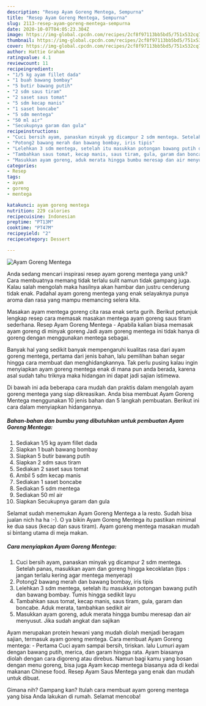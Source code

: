 ```yaml
---
description: "Resep Ayam Goreng Mentega, Sempurna"
title: "Resep Ayam Goreng Mentega, Sempurna"
slug: 2113-resep-ayam-goreng-mentega-sempurna
date: 2020-10-07T04:05:23.304Z
image: https://img-global.cpcdn.com/recipes/2cf8f97113bb5bd5/751x532cq70/ayam-goreng-mentega-foto-resep-utama.jpg
thumbnail: https://img-global.cpcdn.com/recipes/2cf8f97113bb5bd5/751x532cq70/ayam-goreng-mentega-foto-resep-utama.jpg
cover: https://img-global.cpcdn.com/recipes/2cf8f97113bb5bd5/751x532cq70/ayam-goreng-mentega-foto-resep-utama.jpg
author: Hattie Graham
ratingvalue: 4.1
reviewcount: 11
recipeingredient:
- "1/5 kg ayam fillet dada"
- "1 buah bawang bombay"
- "5 butir bawang putih"
- "2 sdm saus tiram"
- "2 saset saus tomat"
- "5 sdm kecap manis"
- "1 saset boncabe"
- "5 sdm mentega"
- "50 ml air"
- "Secukupnya garam dan gula"
recipeinstructions:
- "Cuci bersih ayam, panaskan minyak yg dicampur 2 sdm mentega. Setelah panas, masukkan ayam dan goreng hingga kecoklatan (tips : jangan terlalu kering agar mentega menyerap)"
- "Potong2 bawang merah dan bawang bombay, iris tipis"
- "Lelehkan 3 sdm mentega, setelah itu masukkan potongan bawang putih dan bawang bombay. Tumis hingga sedikit layu"
- "Tambahkan saus tomat, kecap manis, saus tiram, gula, garam dan boncabe. Aduk merata, tambahkan sedikit air"
- "Masukkan ayam goreng, aduk merata hingga bumbu meresap dan air menyusut. Jika sudah angkat dan sajikan"
categories:
- Resep
tags:
- ayam
- goreng
- mentega

katakunci: ayam goreng mentega 
nutrition: 229 calories
recipecuisine: Indonesian
preptime: "PT13M"
cooktime: "PT47M"
recipeyield: "2"
recipecategory: Dessert

---
```



![Ayam Goreng Mentega](https://img-global.cpcdn.com/recipes/2cf8f97113bb5bd5/751x532cq70/ayam-goreng-mentega-foto-resep-utama.jpg)

Anda sedang mencari inspirasi resep ayam goreng mentega yang unik? Cara membuatnya memang tidak terlalu sulit namun tidak gampang juga. Kalau salah mengolah maka hasilnya akan hambar dan justru cenderung tidak enak. Padahal ayam goreng mentega yang enak selayaknya punya aroma dan rasa yang mampu memancing selera kita.

Masakan ayam mentega goreng cita rasa enak serta gurih. Berikut petunjuk lengkap resep cara memasak masakan mentega ayam goreng saus tiram sederhana. Resep Ayam Goreng Mentega - Apabila kalian biasa memasak ayam goreng di minyak goreng Jadi ayam goreng mentega ini tidak hanya di goreng dengan menggunakan mentega sebagai.

Banyak hal yang sedikit banyak mempengaruhi kualitas rasa dari ayam goreng mentega, pertama dari jenis bahan, lalu pemilihan bahan segar hingga cara membuat dan menghidangkannya. Tak perlu pusing kalau ingin menyiapkan ayam goreng mentega enak di mana pun anda berada, karena asal sudah tahu triknya maka hidangan ini dapat jadi sajian istimewa.


Di bawah ini ada beberapa cara mudah dan praktis dalam mengolah ayam goreng mentega yang siap dikreasikan. Anda bisa membuat Ayam Goreng Mentega menggunakan 10 jenis bahan dan 5 langkah pembuatan. Berikut ini cara dalam menyiapkan hidangannya.

<!--inarticleads1-->

##### Bahan-bahan dan bumbu yang dibutuhkan untuk pembuatan Ayam Goreng Mentega:

1. Sediakan 1/5 kg ayam fillet dada
1. Siapkan 1 buah bawang bombay
1. Siapkan 5 butir bawang putih
1. Siapkan 2 sdm saus tiram
1. Sediakan 2 saset saus tomat
1. Ambil 5 sdm kecap manis
1. Sediakan 1 saset boncabe
1. Sediakan 5 sdm mentega
1. Sediakan 50 ml air
1. Siapkan Secukupnya garam dan gula


Selamat sudah menemukan Ayam Goreng Mentega a la resto. Sudah bisa jualan nich ha ha :-). O ya bikin Ayam Goreng Mentega itu pastikan minimal ke dua saus (kecap dan saus tiram). Ayam goreng mentega masakan mudah si bintang utama di meja makan. 

<!--inarticleads2-->

##### Cara menyiapkan Ayam Goreng Mentega:

1. Cuci bersih ayam, panaskan minyak yg dicampur 2 sdm mentega. Setelah panas, masukkan ayam dan goreng hingga kecoklatan (tips : jangan terlalu kering agar mentega menyerap)
1. Potong2 bawang merah dan bawang bombay, iris tipis
1. Lelehkan 3 sdm mentega, setelah itu masukkan potongan bawang putih dan bawang bombay. Tumis hingga sedikit layu
1. Tambahkan saus tomat, kecap manis, saus tiram, gula, garam dan boncabe. Aduk merata, tambahkan sedikit air
1. Masukkan ayam goreng, aduk merata hingga bumbu meresap dan air menyusut. Jika sudah angkat dan sajikan


Ayam merupakan protein hewani yang mudah diolah menjadi beragam sajian, termasuk ayam goreng mentega. Cara membuat Ayam Goreng mentega: - Pertama Cuci ayam sampai bersih, tiriskan. lalu Lumuri ayam dengan bawang putih, merica, dan garam hingga rata. Ayam biasanya diolah dengan cara digoreng atau direbus. Namun bagi kamu yang bosan dengan menu goreng, bisa juga Ayam kecap mentega biasanya ada di kedai makanan Chinese food. Resep Ayam Saus Mentega yang enak dan mudah untuk dibuat. 

Gimana nih? Gampang kan? Itulah cara membuat ayam goreng mentega yang bisa Anda lakukan di rumah. Selamat mencoba!
